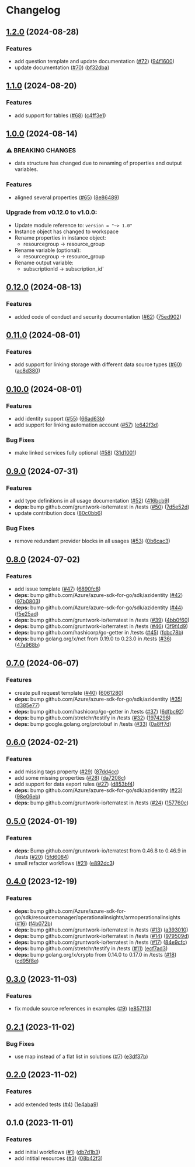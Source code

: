 # Changelog

## [1.2.0](https://github.com/CloudNationHQ/terraform-azure-law/compare/v1.1.0...v1.2.0) (2024-08-28)


### Features

* add question template and update documentation ([#72](https://github.com/CloudNationHQ/terraform-azure-law/issues/72)) ([94f1600](https://github.com/CloudNationHQ/terraform-azure-law/commit/94f1600e10ed0ec5550d8039ade2e5d8bdd77d22))
* update documentation ([#70](https://github.com/CloudNationHQ/terraform-azure-law/issues/70)) ([bf32dba](https://github.com/CloudNationHQ/terraform-azure-law/commit/bf32dba9bd69cff99d0f50d464bacea5b8a2320c))

## [1.1.0](https://github.com/CloudNationHQ/terraform-azure-law/compare/v1.0.0...v1.1.0) (2024-08-20)


### Features

* add support for tables ([#68](https://github.com/CloudNationHQ/terraform-azure-law/issues/68)) ([c4ff3e1](https://github.com/CloudNationHQ/terraform-azure-law/commit/c4ff3e1cc98bc53e043709d552492edd4a00ac77))

## [1.0.0](https://github.com/CloudNationHQ/terraform-azure-law/compare/v0.12.0...v1.0.0) (2024-08-14)


### ⚠ BREAKING CHANGES

* data structure has changed due to renaming of properties and output variables.

### Features

* aligned several properties ([#65](https://github.com/CloudNationHQ/terraform-azure-law/issues/65)) ([8e86489](https://github.com/CloudNationHQ/terraform-azure-law/commit/8e864898915358c812d1d44d7a477c9d9232dc7e))

### Upgrade from v0.12.0 to v1.0.0:

- Update module reference to: `version = "~> 1.0"`
- Instance object has changed to workspace
- Rename properties in instance object:
  - resourcegroup -> resource_group
- Rename variable (optional):
  - resourcegroup -> resource_group
- Rename output variable:
  - subscriptionId -> subscription_id'

## [0.12.0](https://github.com/CloudNationHQ/terraform-azure-law/compare/v0.11.0...v0.12.0) (2024-08-13)


### Features

* added code of conduct and security documentation ([#62](https://github.com/CloudNationHQ/terraform-azure-law/issues/62)) ([75ed902](https://github.com/CloudNationHQ/terraform-azure-law/commit/75ed902d5a4b17f5c5311699cfd9d8faa1a33308))

## [0.11.0](https://github.com/CloudNationHQ/terraform-azure-law/compare/v0.10.0...v0.11.0) (2024-08-01)


### Features

* add support for linking storage with different data source types ([#60](https://github.com/CloudNationHQ/terraform-azure-law/issues/60)) ([ac8d380](https://github.com/CloudNationHQ/terraform-azure-law/commit/ac8d3801d513061c2c47c25b355aa4b03d95cb22))

## [0.10.0](https://github.com/CloudNationHQ/terraform-azure-law/compare/v0.9.0...v0.10.0) (2024-08-01)


### Features

* add identity support ([#55](https://github.com/CloudNationHQ/terraform-azure-law/issues/55)) ([66ad63b](https://github.com/CloudNationHQ/terraform-azure-law/commit/66ad63b3d22d40488e02066710002bae1e18f844))
* add support for linking automation account ([#57](https://github.com/CloudNationHQ/terraform-azure-law/issues/57)) ([e642f3d](https://github.com/CloudNationHQ/terraform-azure-law/commit/e642f3d15c5618ca48ded3b8ced1eb1e05a71e66))


### Bug Fixes

* make linked services fully optional ([#58](https://github.com/CloudNationHQ/terraform-azure-law/issues/58)) ([31d1001](https://github.com/CloudNationHQ/terraform-azure-law/commit/31d1001e686e4236317cb746d23be9c5c7a7350a))

## [0.9.0](https://github.com/CloudNationHQ/terraform-azure-law/compare/v0.8.0...v0.9.0) (2024-07-31)


### Features

* add type definitions in all usage documentation ([#52](https://github.com/CloudNationHQ/terraform-azure-law/issues/52)) ([416bcb9](https://github.com/CloudNationHQ/terraform-azure-law/commit/416bcb981a4e40c981486bc311071197dc85e9f5))
* **deps:** bump github.com/gruntwork-io/terratest in /tests ([#50](https://github.com/CloudNationHQ/terraform-azure-law/issues/50)) ([7d5e52d](https://github.com/CloudNationHQ/terraform-azure-law/commit/7d5e52da6164d1d30a00051daa3de57e11aac9a9))
* update contribution docs ([80c0bb6](https://github.com/CloudNationHQ/terraform-azure-law/commit/80c0bb6bafaee0faf892c539218cedc9365ba2f2))


### Bug Fixes

* remove redundant provider blocks in all usages ([#53](https://github.com/CloudNationHQ/terraform-azure-law/issues/53)) ([0b6cac3](https://github.com/CloudNationHQ/terraform-azure-law/commit/0b6cac3aba700a03247c386db0a2cf5b41dbf231))

## [0.8.0](https://github.com/CloudNationHQ/terraform-azure-law/compare/v0.7.0...v0.8.0) (2024-07-02)


### Features

* add issue template ([#47](https://github.com/CloudNationHQ/terraform-azure-law/issues/47)) ([6890fc8](https://github.com/CloudNationHQ/terraform-azure-law/commit/6890fc8923a1ea06380a79e3fc99e6c4acad1437))
* **deps:** bump github.com/Azure/azure-sdk-for-go/sdk/azidentity ([#42](https://github.com/CloudNationHQ/terraform-azure-law/issues/42)) ([97b0803](https://github.com/CloudNationHQ/terraform-azure-law/commit/97b0803cc230dc322265f41bad6f072428a16d6d))
* **deps:** bump github.com/Azure/azure-sdk-for-go/sdk/azidentity ([#44](https://github.com/CloudNationHQ/terraform-azure-law/issues/44)) ([f5e25ad](https://github.com/CloudNationHQ/terraform-azure-law/commit/f5e25ad9394e6c136141d554f480e5ee18977742))
* **deps:** bump github.com/gruntwork-io/terratest in /tests ([#39](https://github.com/CloudNationHQ/terraform-azure-law/issues/39)) ([4bb0f60](https://github.com/CloudNationHQ/terraform-azure-law/commit/4bb0f600d1811f12afd86c7ac8bac0a53a2d5a0b))
* **deps:** bump github.com/gruntwork-io/terratest in /tests ([#46](https://github.com/CloudNationHQ/terraform-azure-law/issues/46)) ([3f9f4d9](https://github.com/CloudNationHQ/terraform-azure-law/commit/3f9f4d93063848ecb5173c08b04dbf6b17e22867))
* **deps:** bump github.com/hashicorp/go-getter in /tests ([#45](https://github.com/CloudNationHQ/terraform-azure-law/issues/45)) ([fcbc78b](https://github.com/CloudNationHQ/terraform-azure-law/commit/fcbc78b72fef712549d347db26e1a9d24571114e))
* **deps:** bump golang.org/x/net from 0.19.0 to 0.23.0 in /tests ([#36](https://github.com/CloudNationHQ/terraform-azure-law/issues/36)) ([47a968b](https://github.com/CloudNationHQ/terraform-azure-law/commit/47a968b08b28f09301bff0d90527a5acb3cad54c))

## [0.7.0](https://github.com/CloudNationHQ/terraform-azure-law/compare/v0.6.0...v0.7.0) (2024-06-07)


### Features

* create pull request template ([#40](https://github.com/CloudNationHQ/terraform-azure-law/issues/40)) ([6061280](https://github.com/CloudNationHQ/terraform-azure-law/commit/6061280e111daaa7f228c352ec6bd761de9f7e2e))
* **deps:** bump github.com/Azure/azure-sdk-for-go/sdk/azidentity ([#35](https://github.com/CloudNationHQ/terraform-azure-law/issues/35)) ([d385e77](https://github.com/CloudNationHQ/terraform-azure-law/commit/d385e7737be71ef69dec512b70180435d9de2dfe))
* **deps:** bump github.com/hashicorp/go-getter in /tests ([#37](https://github.com/CloudNationHQ/terraform-azure-law/issues/37)) ([6dfbc92](https://github.com/CloudNationHQ/terraform-azure-law/commit/6dfbc928c353d253a9d123eea35de0518cb4f38a))
* **deps:** bump github.com/stretchr/testify in /tests ([#32](https://github.com/CloudNationHQ/terraform-azure-law/issues/32)) ([1974298](https://github.com/CloudNationHQ/terraform-azure-law/commit/19742982e6401207caafa88d0ede9c15237dfd11))
* **deps:** bump google.golang.org/protobuf in /tests ([#33](https://github.com/CloudNationHQ/terraform-azure-law/issues/33)) ([0a8ff7d](https://github.com/CloudNationHQ/terraform-azure-law/commit/0a8ff7d71f7958627a021aa385895d4de7d58beb))

## [0.6.0](https://github.com/CloudNationHQ/terraform-azure-law/compare/v0.5.0...v0.6.0) (2024-02-21)


### Features

* add missing tags property ([#29](https://github.com/CloudNationHQ/terraform-azure-law/issues/29)) ([87dd4cc](https://github.com/CloudNationHQ/terraform-azure-law/commit/87dd4cc7a28da6c14a3847869baaeb9915388c42))
* add some missing properties ([#28](https://github.com/CloudNationHQ/terraform-azure-law/issues/28)) ([da7208c](https://github.com/CloudNationHQ/terraform-azure-law/commit/da7208cbad3838ee7bf7786d8cb7196268f2898c))
* add support for data export rules ([#27](https://github.com/CloudNationHQ/terraform-azure-law/issues/27)) ([d853bf4](https://github.com/CloudNationHQ/terraform-azure-law/commit/d853bf4770a4a3eeffe032aac537fb4c2aed6b5b))
* **deps:** bump github.com/Azure/azure-sdk-for-go/sdk/azidentity ([#23](https://github.com/CloudNationHQ/terraform-azure-law/issues/23)) ([98e06eb](https://github.com/CloudNationHQ/terraform-azure-law/commit/98e06eb348c291234eb8da6e854bc42ac128527a))
* **deps:** bump github.com/gruntwork-io/terratest in /tests ([#24](https://github.com/CloudNationHQ/terraform-azure-law/issues/24)) ([157760c](https://github.com/CloudNationHQ/terraform-azure-law/commit/157760cb5ae312a92c30f4c6dee96da379b2fba9))

## [0.5.0](https://github.com/CloudNationHQ/terraform-azure-law/compare/v0.4.0...v0.5.0) (2024-01-19)


### Features

* **deps:** Bump github.com/gruntwork-io/terratest from 0.46.8 to 0.46.9 in /tests ([#20](https://github.com/CloudNationHQ/terraform-azure-law/issues/20)) ([5fd6084](https://github.com/CloudNationHQ/terraform-azure-law/commit/5fd60846ae5d9f24e7b1e7a707b288e6bc345391))
* small refactor workflows ([#21](https://github.com/CloudNationHQ/terraform-azure-law/issues/21)) ([e892dc3](https://github.com/CloudNationHQ/terraform-azure-law/commit/e892dc30447fb2efceb85ab952fb7ad48a62bb59))

## [0.4.0](https://github.com/CloudNationHQ/terraform-azure-law/compare/v0.3.0...v0.4.0) (2023-12-19)


### Features

* **deps:** bump github.com/Azure/azure-sdk-for-go/sdk/resourcemanager/operationalinsights/armoperationalinsights ([#16](https://github.com/CloudNationHQ/terraform-azure-law/issues/16)) ([f4b072b](https://github.com/CloudNationHQ/terraform-azure-law/commit/f4b072bc7b04299a660e4eff3732469b795aa688))
* **deps:** bump github.com/gruntwork-io/terratest in /tests ([#13](https://github.com/CloudNationHQ/terraform-azure-law/issues/13)) ([a393010](https://github.com/CloudNationHQ/terraform-azure-law/commit/a393010df96a2fc8b90b59e3a9d2d83643d8a330))
* **deps:** bump github.com/gruntwork-io/terratest in /tests ([#14](https://github.com/CloudNationHQ/terraform-azure-law/issues/14)) ([979509d](https://github.com/CloudNationHQ/terraform-azure-law/commit/979509d68ac7c43ef9309385985f217355ef0cf0))
* **deps:** bump github.com/gruntwork-io/terratest in /tests ([#17](https://github.com/CloudNationHQ/terraform-azure-law/issues/17)) ([84e9cfc](https://github.com/CloudNationHQ/terraform-azure-law/commit/84e9cfc8bfc3a6ac331c2c1825d5db540c88ad99))
* **deps:** bump github.com/stretchr/testify in /tests ([#11](https://github.com/CloudNationHQ/terraform-azure-law/issues/11)) ([ecf7ad3](https://github.com/CloudNationHQ/terraform-azure-law/commit/ecf7ad305a5cac078b42551c2910bca0f159aa74))
* **deps:** bump golang.org/x/crypto from 0.14.0 to 0.17.0 in /tests ([#18](https://github.com/CloudNationHQ/terraform-azure-law/issues/18)) ([cd95f8e](https://github.com/CloudNationHQ/terraform-azure-law/commit/cd95f8e6be78dc9ffa696c06795c956d31727d76))

## [0.3.0](https://github.com/CloudNationHQ/terraform-azure-law/compare/v0.2.1...v0.3.0) (2023-11-03)


### Features

* fix module source references in examples ([#9](https://github.com/CloudNationHQ/terraform-azure-law/issues/9)) ([e857f13](https://github.com/CloudNationHQ/terraform-azure-law/commit/e857f13f6e6be25022646796e916891bafda733b))

## [0.2.1](https://github.com/CloudNationHQ/terraform-azure-law/compare/v0.2.0...v0.2.1) (2023-11-02)


### Bug Fixes

* use map instead of a flat list in solutions ([#7](https://github.com/CloudNationHQ/terraform-azure-law/issues/7)) ([e3df37b](https://github.com/CloudNationHQ/terraform-azure-law/commit/e3df37b4a93757b258e4acbd46391e54e0a93b19))

## [0.2.0](https://github.com/CloudNationHQ/terraform-azure-law/compare/v0.1.0...v0.2.0) (2023-11-02)


### Features

* add extended tests ([#4](https://github.com/CloudNationHQ/terraform-azure-law/issues/4)) ([1e4aba9](https://github.com/CloudNationHQ/terraform-azure-law/commit/1e4aba995bb9120de7ae12fa69656e3408311079))

## 0.1.0 (2023-11-01)


### Features

* add initial workflows ([#1](https://github.com/CloudNationHQ/terraform-azure-law/issues/1)) ([db7d1b3](https://github.com/CloudNationHQ/terraform-azure-law/commit/db7d1b33f404a1d0fe1bf348af105a17bf16824d))
* add intitial resources ([#3](https://github.com/CloudNationHQ/terraform-azure-law/issues/3)) ([08b42f3](https://github.com/CloudNationHQ/terraform-azure-law/commit/08b42f3546654602c9495801d8884e19c20e833a))
